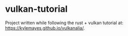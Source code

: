 # vulkan-tutorial
Project written while following the rust + vulkan tutorial at: https://kylemayes.github.io/vulkanalia/.
